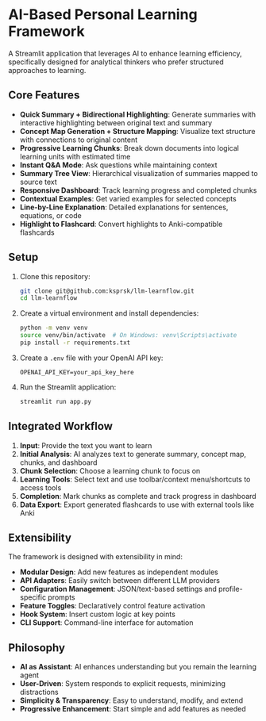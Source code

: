 # AI-Based Personal Learning Framework

A Streamlit application that leverages AI to enhance learning efficiency, specifically designed for analytical thinkers who prefer structured approaches to learning.

## Core Features

- **Quick Summary + Bidirectional Highlighting**: Generate summaries with interactive highlighting between original text and summary
- **Concept Map Generation + Structure Mapping**: Visualize text structure with connections to original content
- **Progressive Learning Chunks**: Break down documents into logical learning units with estimated time
- **Instant Q&amp;A Mode**: Ask questions while maintaining context
- **Summary Tree View**: Hierarchical visualization of summaries mapped to source text
- **Responsive Dashboard**: Track learning progress and completed chunks
- **Contextual Examples**: Get varied examples for selected concepts
- **Line-by-Line Explanation**: Detailed explanations for sentences, equations, or code
- **Highlight to Flashcard**: Convert highlights to Anki-compatible flashcards

## Setup

1. Clone this repository:
   ```bash
   git clone git@github.com:ksprsk/llm-learnflow.git
   cd llm-learnflow
   ```

2. Create a virtual environment and install dependencies:
   ```bash
   python -m venv venv
   source venv/bin/activate  # On Windows: venv\Scripts\activate
   pip install -r requirements.txt
   ```

3. Create a `.env` file with your OpenAI API key:
   ```
   OPENAI_API_KEY=your_api_key_here
   ```

4. Run the Streamlit application:
   ```bash
   streamlit run app.py
   ```

## Integrated Workflow

1. **Input**: Provide the text you want to learn
2. **Initial Analysis**: AI analyzes text to generate summary, concept map, chunks, and dashboard
3. **Chunk Selection**: Choose a learning chunk to focus on
4. **Learning Tools**: Select text and use toolbar/context menu/shortcuts to access tools
5. **Completion**: Mark chunks as complete and track progress in dashboard
6. **Data Export**: Export generated flashcards to use with external tools like Anki

## Extensibility

The framework is designed with extensibility in mind:
- **Modular Design**: Add new features as independent modules
- **API Adapters**: Easily switch between different LLM providers
- **Configuration Management**: JSON/text-based settings and profile-specific prompts
- **Feature Toggles**: Declaratively control feature activation
- **Hook System**: Insert custom logic at key points
- **CLI Support**: Command-line interface for automation

## Philosophy

- **AI as Assistant**: AI enhances understanding but you remain the learning agent
- **User-Driven**: System responds to explicit requests, minimizing distractions
- **Simplicity &amp; Transparency**: Easy to understand, modify, and extend
- **Progressive Enhancement**: Start simple and add features as needed
